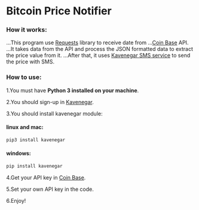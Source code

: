 # Bitcoin Price Notifier

### How it works:

...This program use [Requests](http://docs.python-requests.org/en/master/) library to receive date from 
...[Coin Base](https://developers.coinbase.com/docs/wallet/guides/price-data) API.
...It takes data from the API and process the JSON formatted data to extract the price value from it.
...After that, it uses [Kavenegar SMS service](http://github.com/kavenegar) to send the price with SMS.

### How to use:

1.You must have **Python 3 installed on your machine**.

2.You should sign-up in [Kavenegar](http://kavenegar.com). 

3.You should install kavenegar module:
#### linux and mac:

```python
pip3 install kavenegar
```
#### windows:

```python
pip install kavenegar
```

4.Get your API key in [Coin Base](https://developers.coinbase.com/docs/wallet/guides/price-data).

5.Set your own API key in the code.

6.Enjoy!


